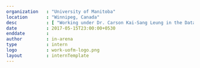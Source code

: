```yaml
---
organization   : "University of Manitoba"
location       : "Winnipeg, Canada"
desc           : [ "Working under Dr. Carson Kai-Sang Leung in the Database and data mining lab on a project based on space and time optimizations in the Vertical frequent-pattern mining using the ECLAT, DECLAT and VIPER algorithms.", "Check out the <a href='/projects/dblab.html'>project page</a>." ]
date           : 2017-05-15T23:00:00+0530
enddate        : 
author         : in-arena
type           : intern
logo           : work-uofm-logo.png
layout         : internTemplate
---
```


